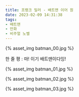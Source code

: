 ```yaml
---
title: 프랭크 밀러 - 배트맨 이어 원
date: 2023-02-09 14:31:38
tags:
- 배트맨
- 만화
- 비주얼 노벨
---
```


{% asset_img batman_00.jpg %}

한 줄 평 : 마! 이기 배트맨이다잉!

<!--more-->

{% asset_img batman_01.jpg %}

{% asset_img batman_02.jpg %}

{% asset_img batman_03.jpg %}
